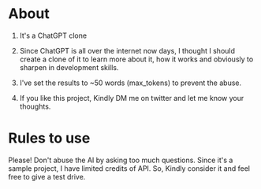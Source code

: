# About

1. It's a ChatGPT clone

2. Since ChatGPT is all over the internet now days, I thought I should
   create a clone of it to learn more about it, how it works and
   obviously to sharpen in development skills.

3. I've set the results to ~50 words (max_tokens) to prevent the abuse.

4. If you like this project, Kindly DM me on twitter and let me know
   your thoughts.
   
# Rules to use 

 Please! Don't abuse the AI by asking too much questions. Since it's
 a sample project, I have limited credits of API. So, Kindly consider
 it and feel free to give a test drive.
